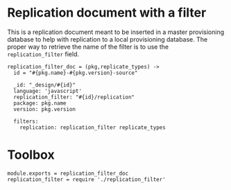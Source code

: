 Replication document with a filter
==================================

This is a replication document meant to be inserted in a master provisioning database to help with replication to a local provisioning database.
The proper way to retrieve the name of the filter is to use the `replication_filter` field.

    replication_filter_doc = (pkg,replicate_types) ->
      id = "#{pkg.name}-#{pkg.version}-source"

      _id: "_design/#{id}"
      language: 'javascript'
      replication_filter: "#{id}/replication"
      package: pkg.name
      version: pkg.version

      filters:
        replication: replication_filter replicate_types

Toolbox
=======

    module.exports = replication_filter_doc
    replication_filter = require './replication_filter'

